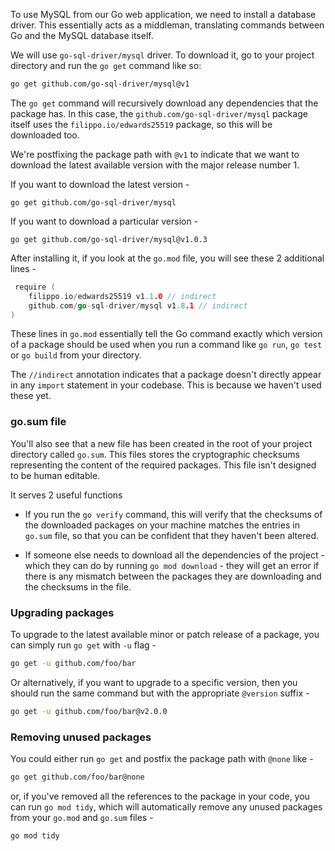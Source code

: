 To use MySQL from our Go web application, we need to install a database driver. This essentially acts as a middleman, translating commands between Go and the MySQL database itself.

We will use `go-sql-driver/mysql` driver. To download it, go to your project directory and run the `go get` command like so:

```bash
go get github.com/go-sql-driver/mysql@v1
```

The `go get` command will recursively download any dependencies that the package has. In this case, the `github.com/go-sql-driver/mysql` package itself uses the `filippo.io/edwards25519` package, so this will be downloaded too.

We're postfixing the package path with `@v1` to indicate that we want to download the latest available version with the major release number 1.

If you want to download the latest version -

```
go get github.com/go-sql-driver/mysql
```

If you want to download a particular version -

```
go get github.com/go-sql-driver/mysql@v1.0.3
```

After installing it, if you look at the `go.mod` file, you will see these 2 additional lines -

```go
 require (
    filippo.io/edwards25519 v1.1.0 // indirect
    github.com/go-sql-driver/mysql v1.8.1 // indirect
)
```

These lines in `go.mod` essentially tell the Go command exactly which version of a package should be used when you run a command like `go run`, `go test` or `go build` from your directory.

The `//indirect` annotation indicates that a package doesn't directly appear in any `import` statement in your codebase. This is because we haven't used these yet.

### go.sum file

You'll also see that a new file has been created in the root of your project directory called `go.sum`. This files stores the cryptographic checksums representing the content of the required packages. This file isn't designed to be human editable.

It serves 2 useful functions

- If you run the `go verify` command, this will verify that the checksums of the downloaded packages on your machine matches the entries in `go.sum` file, so that you can be confident that they haven't been altered.

- If someone else needs to download all the dependencies of the project - which they can do by running `go mod download` - they will get an error if there is any mismatch between the packages they are downloading and the checksums in the file.

### Upgrading packages

To upgrade to the latest available minor or patch release of a package, you can simply run `go get` with `-u` flag -

```bash
go get -u github.com/foo/bar
```

Or alternatively, if you want to upgrade to a specific version, then you should run the same command but with the appropriate `@version` suffix -

```bash
go get -u github.com/foo/bar@v2.0.0
```

### Removing unused packages

You could either run `go get` and postfix the package path with `@none` like -

```bash
go get github.com/foo/bar@none
```

or, if you've removed all the references to the package in your code, you can run `go mod tidy`, which will automatically remove any unused packages from your `go.mod` and `go.sum` files -

```bash
go mod tidy
```
